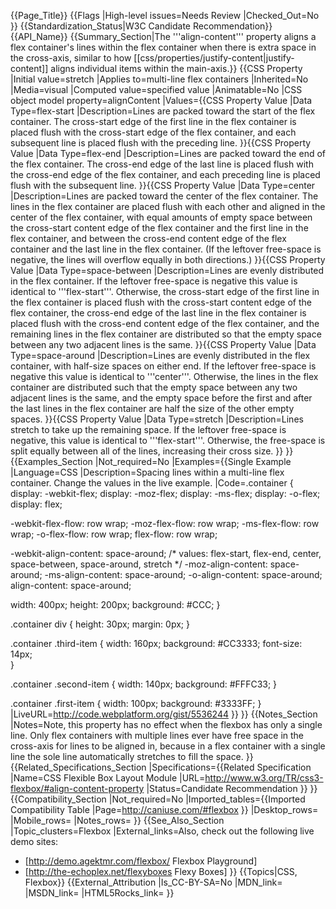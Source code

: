 {{Page_Title}}
{{Flags
|High-level issues=Needs Review
|Checked_Out=No
}}
{{Standardization_Status|W3C Candidate Recommendation}}
{{API_Name}}
{{Summary_Section|The '''align-content''' property aligns a flex container's lines within the flex container when there is extra space in the cross-axis, similar to how [[css/properties/justify-content|justify-content]] aligns individual items within the main-axis.}}
{{CSS Property
|Initial value=stretch
|Applies to=multi-line flex containers
|Inherited=No
|Media=visual
|Computed value=specified value
|Animatable=No
|CSS object model property=alignContent
|Values={{CSS Property Value
|Data Type=flex-start
|Description=Lines are packed toward the start of the flex container. The cross-start edge of the first line in the flex container is placed flush with the cross-start edge of the flex container, and each subsequent line is placed flush with the preceding line.
}}{{CSS Property Value
|Data Type=flex-end
|Description=Lines are packed toward the end of the flex container. The cross-end edge of the last line is placed flush with the cross-end edge of the flex container, and each preceding line is placed flush with the subsequent line.
}}{{CSS Property Value
|Data Type=center
|Description=Lines are packed toward the center of the flex container. The lines in the flex container are placed flush with each other and aligned in the center of the flex container, with equal amounts of empty space between the cross-start content edge of the flex container and the first line in the flex container, and between the cross-end content edge of the flex container and the last line in the flex container. (If the leftover free-space is negative, the lines will overflow equally in both directions.)
}}{{CSS Property Value
|Data Type=space-between
|Description=Lines are evenly distributed in the flex container. If the leftover free-space is negative this value is identical to '''flex-start'''. Otherwise, the cross-start edge of the first line in the flex container is placed flush with the cross-start content edge of the flex container, the cross-end edge of the last line in the flex container is placed flush with the cross-end content edge of the flex container, and the remaining lines in the flex container are distributed so that the empty space between any two adjacent lines is the same.
}}{{CSS Property Value
|Data Type=space-around
|Description=Lines are evenly distributed in the flex container, with half-size spaces on either end. If the leftover free-space is negative this value is identical to '''center'''. Otherwise, the lines in the flex container are distributed such that the empty space between any two adjacent lines is the same, and the empty space before the first and after the last lines in the flex container are half the size of the other empty spaces.
}}{{CSS Property Value
|Data Type=stretch
|Description=Lines stretch to take up the remaining space. If the leftover free-space is negative, this value is identical to '''flex-start'''. Otherwise, the free-space is split equally between all of the lines, increasing their cross size.
}}
}}
{{Examples_Section
|Not_required=No
|Examples={{Single Example
|Language=CSS
|Description=Spacing lines within a multi-line flex container. Change the values in the live example.
|Code=.container {
  display: -webkit-flex;
  display:    -moz-flex;
  display:     -ms-flex;
  display:      -o-flex;
  display:         flex;
  
  -webkit-flex-flow: row wrap;
     -moz-flex-flow: row wrap;
      -ms-flex-flow: row wrap;
       -o-flex-flow: row wrap;
          flex-flow: row wrap;
          
  -webkit-align-content: space-around; /*  values: flex-start, flex-end, center, space-between, space-around, stretch */ 
     -moz-align-content: space-around;
      -ms-align-content: space-around;
       -o-align-content: space-around;
          align-content: space-around;
  
  width: 400px;
  height: 200px;
  background: #CCC;
}

.container div {
    height: 30px;
    margin: 0px;
}

.container .third-item {
  width: 160px;
  background: #CC3333;
  font-size: 14px;  
}

.container .second-item {
  width: 140px;
  background: #FFFC33;
}

.container .first-item {
  width: 100px;
  background: #3333FF;
}
|LiveURL=http://code.webplatform.org/gist/5536244
}}
}}
{{Notes_Section
|Notes=Note, this property has no effect when the flexbox has only a single line. Only flex containers with multiple lines ever have free space in the cross-axis for lines to be aligned in, because in a flex container with a single line the sole line automatically stretches to fill the space.
}}
{{Related_Specifications_Section
|Specifications={{Related Specification
|Name=CSS Flexible Box Layout Module
|URL=http://www.w3.org/TR/css3-flexbox/#align-content-property
|Status=Candidate Recommendation
}}
}}
{{Compatibility_Section
|Not_required=No
|Imported_tables={{Imported Compatibility Table
|Page=http://caniuse.com/#flexbox
}}
|Desktop_rows=
|Mobile_rows=
|Notes_rows=
}}
{{See_Also_Section
|Topic_clusters=Flexbox
|External_links=Also, check out the following live demo sites:
* [http://demo.agektmr.com/flexbox/ Flexbox Playground]
* [http://the-echoplex.net/flexyboxes Flexy Boxes]
}}
{{Topics|CSS, Flexbox}}
{{External_Attribution
|Is_CC-BY-SA=No
|MDN_link=
|MSDN_link=
|HTML5Rocks_link=
}}